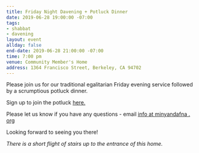 ```yaml
---
title: Friday Night Davening + Potluck Dinner
date: 2019-06-28 19:00:00 -07:00
tags:
- shabbat
- davening
layout: event
allday: false
end-date: 2019-06-28 21:00:00 -07:00
time: 7:00 pm
venue: Community Member's Home
address: 1364 Francisco Street, Berkeley, CA 94702
---
```


Please join us for our traditional egalitarian Friday evening service followed by a scrumptious potluck dinner. 

Sign up to join the potluck [here.](https://docs.google.com/spreadsheets/d/1bc2nzIlsdlsjIWL1ivHI9-rz3RrT51PW2OZb3BPkqNs/edit?usp=sharing)

Please let us know if you have any questions - email [info at minyandafna . org](mailto:info@minyandafna.org)

Looking forward to seeing you there! 

_There is a short flight of stairs up to the entrance of this home._
